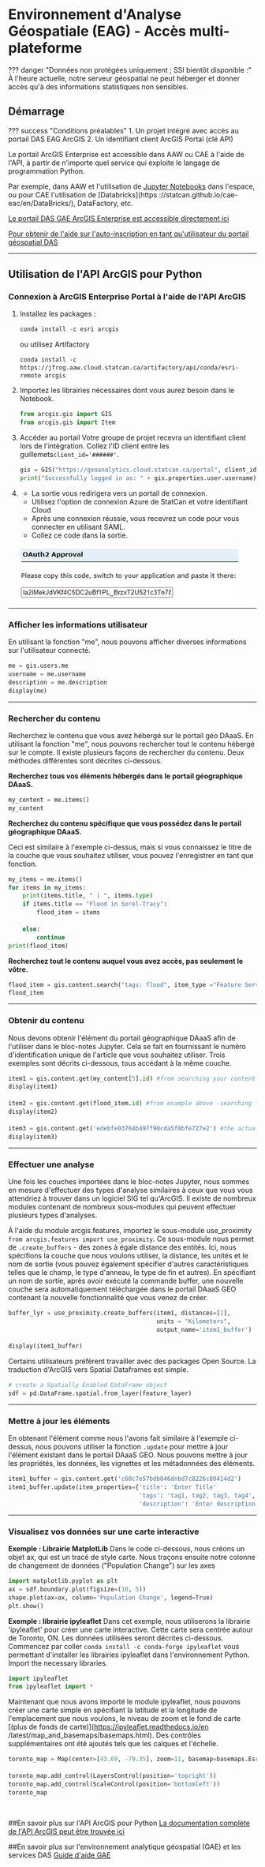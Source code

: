 # Environnement d'Analyse Géospatiale (EAG) - Accès multi-plateforme

<!-- prettier-ignore -->
??? danger "Données non protégées uniquement ; SSI bientôt disponible :"
	À l'heure actuelle, notre serveur géospatial ne peut héberger et donner accès qu'à des informations statistiques non sensibles.  
	
## Démarrage

<!-- prettier-ignore -->
??? success "Conditions préalables"
	1. Un projet intégré avec accès au portail DAS EAG ArcGIS
    2. Un identifiant client ArcGIS Portal (clé API)

Le portail ArcGIS Enterprise est accessible dans AAW ou CAE à l'aide de l'API, à partir de n'importe quel service qui exploite le langage de programmation Python. 

Par exemple, dans AAW et l'utilisation de [Jupyter Notebooks](https://statcan.github.io/daaas/en/1-Experiments/Jupyter/) dans l'espace, ou pour CAE l'utilisation de [Databricks](https ://statcan.github.io/cae-eac/en/DataBricks/), DataFactory, etc.

[Le portail DAS GAE ArcGIS Enterprise est accessible directement ici](https://geoanalytics.cloud.statcan.ca/portal)

[Pour obtenir de l'aide sur l'auto-inscription en tant qu'utilisateur du portail géospatial DAS](https://statcan.github.io/daaas-dads-geo/english/portal/)

<hr>

## Utilisation de l'API ArcGIS pour Python

### Connexion à ArcGIS Enterprise Portal à l'aide de l'API ArcGIS

1. Installez les packages :

	```python
	conda install -c esri arcgis
	```

	ou utilisez Artifactory

	```python3333
	conda install -c https://jfrog.aaw.cloud.statcan.ca/artifactory/api/conda/esri-remote arcgis
	```

2. Importez les librairies nécessaires dont vous aurez besoin dans le Notebook.
	```python
	from arcgis.gis import GIS
	from arcgis.gis import Item
	```
	
3. Accéder au portail
   Votre groupe de projet recevra un identifiant client lors de l'intégration. Collez l'ID client entre les guillemets```client_id='######'```. 
	
	```python
	gis = GIS("https://geoanalytics.cloud.statcan.ca/portal", client_id=' ')
	print("Successfully logged in as: " + gis.properties.user.username)
	```

4. - La sortie vous redirigera vers un portail de connexion.
   - Utilisez l'option de connexion Azure de StatCan et votre identifiant Cloud
   - Après une connexion réussie, vous recevrez un code pour vous connecter en utilisant SAML.
   - Collez ce code dans la sortie.

	![Approbation OAuth2](../images/OAuth2Key.png)

<hr>

### Afficher les informations utilisateur
En utilisant la fonction "me", nous pouvons afficher diverses informations sur l'utilisateur connecté.
```python
me = gis.users.me
username = me.username
description = me.description
display(me)
```

<hr>

### Rechercher du contenu
Recherchez le contenu que vous avez hébergé sur le portail géo DAaaS. En utilisant la fonction "me", nous pouvons rechercher tout le contenu hébergé sur le compte. Il existe plusieurs façons de rechercher du contenu. Deux méthodes différentes sont décrites ci-dessous.

**Recherchez tous vos éléments hébergés dans le portail géographique DAaaS.**
```python
my_content = me.items()
my_content
```
**Recherchez du contenu spécifique que vous possédez dans le portail géographique DAaaS.**

Ceci est similaire à l'exemple ci-dessus, mais si vous connaissez le titre de la couche que vous souhaitez utiliser, vous pouvez l'enregistrer en tant que fonction.
```python
my_items = me.items()
for items in my_items:
    print(items.title, " | ", items.type)
    if items.title == "Flood in Sorel-Tracy":
        flood_item = items
        
    else:
        continue
print(flood_item)
```

**Recherchez tout le contenu auquel vous avez accès, pas seulement le vôtre.**

```python
flood_item = gis.content.search("tags: flood", item_type ="Feature Service")
flood_item
```

<hr>

### Obtenir du contenu
Nous devons obtenir l'élément du portail géographique DAaaS afin de l'utiliser dans le bloc-notes Jupyter. Cela se fait en fournissant le numéro d'identification unique de l'article que vous souhaitez utiliser. Trois exemples sont décrits ci-dessous, tous accédant à la même couche.
```python
item1 = gis.content.get(my_content[5].id) #from searching your content above
display(item1)

item2 = gis.content.get(flood_item.id) #from example above -searching for specific content
display(item2)

item3 = gis.content.get('edebfe03764b497f90cda5f0bfe727e2') #the actual content id number
display(item3)
```

<hr>

### Effectuer une analyse
Une fois les couches importées dans le bloc-notes Jupyter, nous sommes en mesure d'effectuer des types d'analyse similaires à ceux que vous vous attendriez à trouver dans un logiciel SIG tel qu'ArcGIS. Il existe de nombreux modules contenant de nombreux sous-modules qui peuvent effectuer plusieurs types d'analyses.
<br/>

À l'aide du module arcgis.features, importez le sous-module use_proximity ```from arcgis.features import use_proximity```. Ce sous-module nous permet de `.create_buffers` - des zones à égale distance des entités. Ici, nous spécifions la couche que nous voulons utiliser, la distance, les unités et le nom de sortie (vous pouvez également spécifier d'autres caractéristiques telles que le champ, le type d'anneau, le type de fin et autres). En spécifiant un nom de sortie, après avoir exécuté la commande buffer, une nouvelle couche sera automatiquement téléchargée dans le portail DAaaS GEO contenant la nouvelle fonctionnalité que vous venez de créer.
<br/>

```python
buffer_lyr = use_proximity.create_buffers(item1, distances=[1], 
                                          units = "Kilometers", 
                                          output_name='item1_buffer')

display(item1_buffer)
```

Certains utilisateurs préfèrent travailler avec des packages Open Source. La traduction d'ArcGIS vers Spatial Dataframes est simple.
```python
# create a Spatially Enabled DataFrame object
sdf = pd.DataFrame.spatial.from_layer(feature_layer)
```

<hr>

### Mettre à jour les éléments
En obtenant l'élément comme nous l'avons fait similaire à l'exemple ci-dessus, nous pouvons utiliser la fonction `.update` pour mettre à jour l'élément existant dans le portail DAaaS GEO. Nous pouvons mettre à jour les propriétés, les données, les vignettes et les métadonnées des éléments.
```python
item1_buffer = gis.content.get('c60c7e57bdb846dnbd7c8226c80414d2')
item1_buffer.update(item_properties={'title': 'Enter Title'
									 'tags': 'tag1, tag2, tag3, tag4',
                                     'description': 'Enter description of item'}
```

<hr>

### Visualisez vos données sur une carte interactive

**Exemple : Librairie MatplotLib**
Dans le code ci-dessous, nous créons un objet ax, qui est un tracé de style carte. Nous traçons ensuite notre colonne de changement de données ("Population Change") sur les axes
```python
import matplotlib.pyplot as plt
ax = sdf.boundary.plot(figsize=(10, 5))
shape.plot(ax=ax, column='Population Change', legend=True)
plt.show()
```

**Exemple : librairie ipyleaflet**
Dans cet exemple, nous utiliserons la librairie 'ipyleaflet' pour créer une carte interactive. Cette carte sera centrée autour de Toronto, ON. Les données utilisées seront décrites ci-dessous.
Commencez par coller ```conda install -c conda-forge ipyleaflet``` vous permettant d'installer les librairies ipyleaflet dans l'environnement Python.
<br/>
Import the necessary libraries.
```python
import ipyleaflet 
from ipyleaflet import *
```
Maintenant que nous avons importé le module ipyleaflet, nous pouvons créer une carte simple en spécifiant la latitude et la longitude de l'emplacement que nous voulons, le niveau de zoom et le fond de carte [(plus de fonds de carte)](https://ipyleaflet.readthedocs.io/en /latest/map_and_basemaps/basemaps.html). Des contrôles supplémentaires ont été ajoutés tels que les calques et l'échelle.
```python
toronto_map = Map(center=[43.69, -79.35], zoom=11, basemap=basemaps.Esri.WorldStreetMap)

toronto_map.add_control(LayersControl(position='topright'))
toronto_map.add_control(ScaleControl(position='bottomleft'))
toronto_map
```
<br/>

##En savoir plus sur l'API ArcGIS pour Python
[La documentation complète de l'API ArcGIS peut être trouvée ici](https://developers.arcgis.com/python/)

##En savoir plus sur l'environnement analytique géospatial (GAE) et les services DAS
[Guide d'aide GAE](https://statcan.github.io/daaas-dads-geo/)